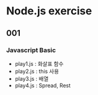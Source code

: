 # Node.js exercise

## 001 
### Javascript Basic
- play1.js : 화살표 함수
- play2.js : this 사용
- play3.js : 배열
- play4.js : Spread, Rest